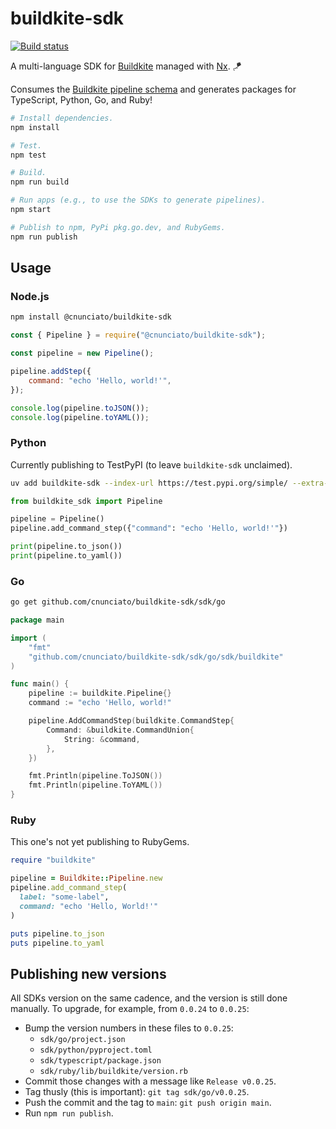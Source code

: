 # buildkite-sdk

[![Build status](https://badge.buildkite.com/a21842ec1f3c8f405b167966b2468ef995317dfe568836aa63.svg)](https://buildkite.com/nunciato/buildkite-sdk)

A multi-language SDK for [Buildkite](https://buildkite.com) managed with [Nx](https://nx.dev/). 🪁

Consumes the [Buildkite pipeline schema](https://github.com/buildkite/pipeline-schema) and generates packages for TypeScript, Python, Go, and Ruby!

```bash
# Install dependencies.
npm install

# Test.
npm test

# Build.
npm run build

# Run apps (e.g., to use the SDKs to generate pipelines).
npm start

# Publish to npm, PyPi pkg.go.dev, and RubyGems.
npm run publish
```

## Usage

### Node.js

```bash
npm install @cnunciato/buildkite-sdk
```

```javascript
const { Pipeline } = require("@cnunciato/buildkite-sdk");

const pipeline = new Pipeline();

pipeline.addStep({
    command: "echo 'Hello, world!'",
});

console.log(pipeline.toJSON());
console.log(pipeline.toYAML());
```

### Python

Currently publishing to TestPyPI (to leave `buildkite-sdk` unclaimed).

```bash
uv add buildkite-sdk --index-url https://test.pypi.org/simple/ --extra-index-url https://pypi.org/simple
```

```python
from buildkite_sdk import Pipeline

pipeline = Pipeline()
pipeline.add_command_step({"command": "echo 'Hello, world!'"})

print(pipeline.to_json())
print(pipeline.to_yaml())
```

### Go

```bash
go get github.com/cnunciato/buildkite-sdk/sdk/go
```

```go
package main

import (
	"fmt"
	"github.com/cnunciato/buildkite-sdk/sdk/go/sdk/buildkite"
)

func main() {
	pipeline := buildkite.Pipeline{}
	command := "echo 'Hello, world!"

	pipeline.AddCommandStep(buildkite.CommandStep{
		Command: &buildkite.CommandUnion{
			String: &command,
		},
	})

	fmt.Println(pipeline.ToJSON())
	fmt.Println(pipeline.ToYAML())
}
```

### Ruby

This one's not yet publishing to RubyGems.

```ruby
require "buildkite"

pipeline = Buildkite::Pipeline.new
pipeline.add_command_step(
  label: "some-label",
  command: "echo 'Hello, World!'"
)

puts pipeline.to_json
puts pipeline.to_yaml
```

## Publishing new versions

All SDKs version on the same cadence, and the version is still done manually. To upgrade, for example, from `0.0.24` to `0.0.25`:

-   Bump the version numbers in these files to `0.0.25`:
    -   `sdk/go/project.json`
    -   `sdk/python/pyproject.toml`
    -   `sdk/typescript/package.json`
    -   `sdk/ruby/lib/buildkite/version.rb`
-   Commit those changes with a message like `Release v0.0.25`.
-   Tag thusly (this is important): `git tag sdk/go/v0.0.25`.
-   Push the commit and the tag to `main`: `git push origin main`.
-   Run `npm run publish`.
